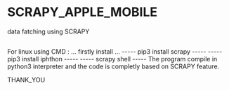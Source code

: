 # SCRAPY_APPLE_MOBILE
data fatching using SCRAPY 

## 
For linux using CMD :
   ... firstly install ...
----- pip3 install scrapy  -----
----- pip3 install iphthon -----
----- scrapy shell         -----
The program compile in python3 interpreter and the code is completly based on SCRAPY feature.



THANK_YOU
